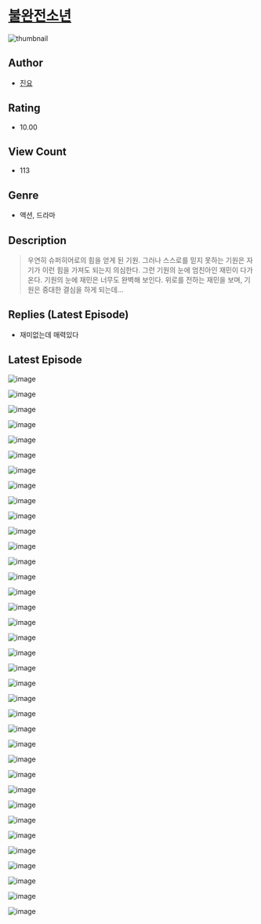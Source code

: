 # [불완전소년](https://comic.naver.com/challenge/list?titleId=810551)
![thumbnail](https://image-comic.pstatic.net/user_contents_data/challenge_comic/2023/05/23/353024/upload_3474915481447576119_480x623.jpeg)

## Author
- [진요](https://comic.naver.com/artistTitle?id=353024)

## Rating
- 10.00

## View Count
- 113

## Genre
- 액션, 드라마

## Description
> 우연히 슈퍼히어로의 힘을 얻게 된 기원. 그러나 스스로를 믿지 못하는 기원은 자기가 이런 힘을 가져도 되는지 의심한다. 그런 기원의 눈에 엄친아인 재민이 다가온다. 기원의 눈에 재민은 너무도 완벽해 보인다. 위로를 전하는 재민을 보며, 기원은 중대한 결심을 하게 되는데...

## Replies (Latest Episode)
- 재미없는데 매력있다

## Latest Episode
![image](https://image-comic.pstatic.net/user_contents_data/challenge_comic/2023/05/23/353024/upload_3631081515354634595.jpeg)

![image](https://image-comic.pstatic.net/user_contents_data/challenge_comic/2023/05/23/353024/upload_7219661866000464178.jpeg)

![image](https://image-comic.pstatic.net/user_contents_data/challenge_comic/2023/05/23/353024/upload_7076618882133419105.jpeg)

![image](https://image-comic.pstatic.net/user_contents_data/challenge_comic/2023/05/23/353024/upload_4063763529402037347.jpeg)

![image](https://image-comic.pstatic.net/user_contents_data/challenge_comic/2023/05/23/353024/upload_7365980483914655286.jpeg)

![image](https://image-comic.pstatic.net/user_contents_data/challenge_comic/2023/05/23/353024/upload_7291671082197792825.jpeg)

![image](https://image-comic.pstatic.net/user_contents_data/challenge_comic/2023/05/23/353024/upload_3991146069938550064.jpeg)

![image](https://image-comic.pstatic.net/user_contents_data/challenge_comic/2023/05/23/353024/upload_7221014269577552998.jpeg)

![image](https://image-comic.pstatic.net/user_contents_data/challenge_comic/2023/05/23/353024/upload_4049073847929955682.jpeg)

![image](https://image-comic.pstatic.net/user_contents_data/challenge_comic/2023/05/23/353024/upload_3472338410993102904.jpeg)

![image](https://image-comic.pstatic.net/user_contents_data/challenge_comic/2023/05/23/353024/upload_3918468342045041969.jpeg)

![image](https://image-comic.pstatic.net/user_contents_data/challenge_comic/2023/05/23/353024/upload_7017845386453738808.jpeg)

![image](https://image-comic.pstatic.net/user_contents_data/challenge_comic/2023/05/23/353024/upload_7148961077800417592.jpeg)

![image](https://image-comic.pstatic.net/user_contents_data/challenge_comic/2023/05/23/353024/upload_7017793725865682273.jpeg)

![image](https://image-comic.pstatic.net/user_contents_data/challenge_comic/2023/05/23/353024/upload_7004004953143654712.jpeg)

![image](https://image-comic.pstatic.net/user_contents_data/challenge_comic/2023/05/23/353024/upload_7075489700821218097.jpeg)

![image](https://image-comic.pstatic.net/user_contents_data/challenge_comic/2023/05/23/353024/upload_7291950550700274224.jpeg)

![image](https://image-comic.pstatic.net/user_contents_data/challenge_comic/2023/05/23/353024/upload_3774357552015357794.jpeg)

![image](https://image-comic.pstatic.net/user_contents_data/challenge_comic/2023/05/23/353024/upload_4050484525610198114.jpeg)

![image](https://image-comic.pstatic.net/user_contents_data/challenge_comic/2023/05/23/353024/upload_4135824215732793397.jpeg)

![image](https://image-comic.pstatic.net/user_contents_data/challenge_comic/2023/05/23/353024/upload_7378078595827459124.jpeg)

![image](https://image-comic.pstatic.net/user_contents_data/challenge_comic/2023/05/23/353024/upload_3991140558804890674.jpeg)

![image](https://image-comic.pstatic.net/user_contents_data/challenge_comic/2023/05/23/353024/upload_7005122928855638833.jpeg)

![image](https://image-comic.pstatic.net/user_contents_data/challenge_comic/2023/05/23/353024/upload_4049357517588148579.jpeg)

![image](https://image-comic.pstatic.net/user_contents_data/challenge_comic/2023/05/23/353024/upload_7378640230634894903.jpeg)

![image](https://image-comic.pstatic.net/user_contents_data/challenge_comic/2023/05/23/353024/upload_7366029949070028899.jpeg)

![image](https://image-comic.pstatic.net/user_contents_data/challenge_comic/2023/05/23/353024/upload_7017234264130793528.jpeg)

![image](https://image-comic.pstatic.net/user_contents_data/challenge_comic/2023/05/23/353024/upload_3702634200888862053.jpeg)

![image](https://image-comic.pstatic.net/user_contents_data/challenge_comic/2023/05/23/353024/upload_7364342400567751219.jpeg)

![image](https://image-comic.pstatic.net/user_contents_data/challenge_comic/2023/05/23/353024/upload_7305792088571929185.jpeg)

![image](https://image-comic.pstatic.net/user_contents_data/challenge_comic/2023/05/23/353024/upload_7364855670534268002.jpeg)

![image](https://image-comic.pstatic.net/user_contents_data/challenge_comic/2023/05/23/353024/upload_7149852743142944866.jpeg)

![image](https://image-comic.pstatic.net/user_contents_data/challenge_comic/2023/05/23/353024/upload_3906654106753786722.jpeg)

![image](https://image-comic.pstatic.net/user_contents_data/challenge_comic/2023/05/23/353024/upload_4049687564299417657.jpeg)

![image](https://image-comic.pstatic.net/user_contents_data/challenge_comic/2023/05/23/353024/upload_4123158030779245624.jpeg)

![image](https://image-comic.pstatic.net/user_contents_data/challenge_comic/2023/05/23/353024/upload_3631134097951764578.jpeg)
